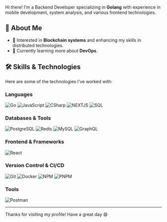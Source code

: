 Hi there! I'm a Backend Developer specializing in **Golang** with experience in mobile development, system analysis, and various frontend technologies.

## 🚀 About Me
- 🎨 Interested in **Blockchain systems** and enhancing my skills in distributed technologies.
- 🌱 Currently learning more about **DevOps**.

## 🛠️ Skills & Technologies
Here are some of the technologies I've worked with:

### Languages
![Go](https://skillicons.dev/icons?i=go)
![JavaScript](https://skillicons.dev/icons?i=javascript)
![CSharp](https://skillicons.dev/icons?i=cs)
![NEXTJS](https://skillicons.dev/icons?i=nextjs)
![SQL](https://skillicons.dev/icons?i=sql)

### Databases & Tools
![PostgreSQL](https://skillicons.dev/icons?i=postgresql)
![Redis](https://skillicons.dev/icons?i=redis)
![MySQL](https://skillicons.dev/icons?i=mysql)
![GraphQL](https://skillicons.dev/icons?i=graphql)

### Frontend & Frameworks
![React](https://skillicons.dev/icons?i=react)

### Version Control & CI/CD
![Git](https://skillicons.dev/icons?i=git)
![Docker](https://skillicons.dev/icons?i=docker)
![NPM](https://skillicons.dev/icons?i=npm)
![PNPM](https://skillicons.dev/icons?i=pnpm)

### Tools
![Postman](https://skillicons.dev/icons?i=postman)

---

Thanks for visiting my profile! Have a great day 😄

